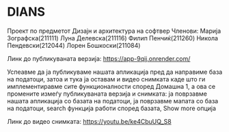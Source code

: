 # DIANS
Проект по предметот Дизајн и архитектура на софтвер  Членови: Марија Зографска(211111) Луна Делевска(211116) Филип Пенчиќ(211260) Никола Пендевски(212044) Лорен Бошкоски(211084)

Линк до публикуваната верзија: https://app-9qij.onrender.com/

Успеавме да ја публикуваме нашата апликација пред да направиме база на податоци, затоа и тука ја оставам и видео снимката каде што ги имплементиравме сите функционалности според Домашна 1, а ова се промените измеѓу публикуваната верзија и снимката: ја поврзавме нашата апликација со базата на податоци, ја поврзавме мапата со база на податоци, search функција работи според базата, Show more опција

Линк до видео снимката: https://youtu.be/ke4CbuUQ_S8
